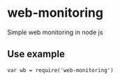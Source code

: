 # web-monitoring
Simple web monitoring in node js 

## Use example
  `var wb = require('web-monitoring')
   `

